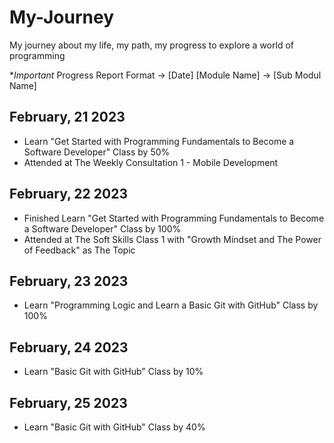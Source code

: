# My-Journey
My journey about my life, my path, my progress to explore a world of programming


**Important*
Progress Report Format -> [Date] [Module Name] -> [Sub Modul Name]

February, 21 2023
--
- Learn "Get Started with Programming Fundamentals to Become a Software Developer" Class by 50%
- Attended at The Weekly Consultation 1 - Mobile Development

February, 22 2023
--
- Finished Learn "Get Started with Programming Fundamentals to Become a Software Developer" Class by 100%
- Attended at The Soft Skills Class 1 with "Growth Mindset and The Power of Feedback" as The Topic

February, 23 2023
--
- Learn "Programming Logic and Learn a Basic Git with GitHub" Class by 100%

February, 24 2023
--
- Learn "Basic Git with GitHub" Class by 10%

February, 25 2023
--
- Learn "Basic Git with GitHub" Class by 40%
